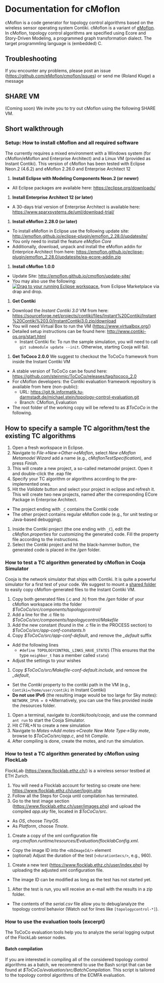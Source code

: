 # Documentation for cMoflon
cMoflon is a code generator for topology control algorithms based on the wireless sensor operating system Contiki.
cMoflon is a variant of [eMoflon](https://emoflon.github.io).
In cMoflon, topology control algorithms are specified using Ecore and Story-Driven Modeling, a programmed graph transformation dialect.
The target programmling language is (embedded) C.

## Troubleshooting
If you encounter any problems, please post an issue (https://github.com/eMoflon/cmoflon/issues) or send me (Roland Kluge) a message

## SHARE VM
(Coming soon)
We invite you to try out cMoflon using the following SHARE VM.

## Short walkthrough

### Setup: How to install cMoflon and all required software
The currently requires a mixed environment with a Windows system (for cMoflon/eMoflon and Enterprise Architect) and a Linux VM (provided as Instant Contiki).
This version of cMoflon has been tested with Eclipse Neon.2 (4.6.2) and eMoflon 2.26.0 and Enterprise Architect 12

1. **Install Eclipse with Modeling Components Neon.2 (or newer)**
  * All Eclipse packages are available here: https://eclipse.org/downloads/
1. **Install Enterprise Architect 12 (or later)**
  * A 30-days trial version of Enterprise Architect is available here: https://www.sparxsystems.de/uml/download-trial/
1. **Install eMoflon 2.28.0 (or later)**
  * To install eMoflon in Eclipse use the following update site: http://emoflon.github.io/eclipse-plugin/emoflon_2.28.0/updatesite/
  * You only need to install the feature *eMoflon Core*
  * Additionally, download, unpack and install the eMoflon addin for Enterprice Architect from here: https://emoflon.github.io/eclipse-plugin/emoflon_2.28.0/updatesite/ea-ecore-addin.zip
1. **Install cMoflon 1.0.0**
  * Update Site: http://emoflon.github.io/cmoflon/update-site/
  * You may also use the following: <a href="http://marketplace.eclipse.org/marketplace-client-intro?mpc_install=3266408" class="drag" title="Drag to your running Eclipse workspace."><img class="img-responsive" src="https://marketplace.eclipse.org/sites/all/themes/solstice/public/images/marketplace/btn-install.png" alt="Drag to your running Eclipse workspace." /></a> from Eclipse Marketplace via drap and drop.
1. **Get Contiki**
 * Download the *Instant Contiki 3.0* VM from here: https://sourceforge.net/projects/contiki/files/Instant%20Contiki/Instant%20Contiki%203.0/InstantContiki3.0.zip/download 
 * You will need Virtual Box to run the VM (https://www.virtualbox.org/)
 * Detailed setup instructions can be found here: http://www.contiki-os.org/start.html
   * Instant Contiki fix: To run the sample simulation, you will need to call ```git submodule update --init```. 
     Otherwise, starting Cooja will fail.
1. **Get ToCoco 2.0.0**
 We suggest to checkout the ToCoCo framework from inside the Instant Contiki VM
 * A stable version of ToCoCo can be found here: https://github.com/steinmic/ToCoCo/releases/tag/tococo_2.0
 * For cMoflon developers: the Contiki evaluation framework repository is available from here (non-public): 
   * URL: https://git.tk.informatik.tu-darmstadt.de/michael.stein/topology-control-evaluation.git
   * Branch: CMoflon_Evaluation
 * The root folder of the working copy will be refered to as *$ToCoCo* in the following.
 
## How to specify a sample TC algorithm/test the existing TC algorithms
1. Open a fresh workspace in Eclipse.
1. Navigate to *File->New->Other->eMoflon*, select *New cMoflon Metamodel Wizard* add a name (e.g., *cMoflonTestSpecification*), and press *Finish*.
1. This will create a new project, a so-called metamodel project. Open it and double-click the .eap file
1. Specify your TC algorithm or algorithms according to the pre-implemented ones.
1. Hit the *Validate* button and select your project in eclipse and refresh it. This will create two new projects, named after the corresponding ECore Package in Enterprise Architect.
 * The project ending with ```_C``` contains the Contiki code
 * The other project contains regular eMoflon code (e.g., for unit testing or Java-based debugging).
1. Inside the Contiki project (the one ending with ```_C```), edit the *cMoflon.properties* for customizing the generated code. Fill the property file according to the instructions.
1. Select the Contiki project and hit the black-hammer button, the generated code is placed in the */gen* folder.

### How to test a TC algorithm generated by cMoflon in Cooja Simulator
Cooja is the network simulator that ships with Contiki.
It is quite a powerful simulator for a first test of your code.
We suggest to mount a [shared folder](https://help.ubuntu.com/community/VirtualBox/SharedFolders) to easily copy cMoflon-generated files to the Instant Contiki VM.

1. Copy both generated files (.c and .h) from the */gen* folder of your cMoflon workspace into the folder *$ToCoCo/src/components/topologycontrol/*
1. Add a line for the .c file to *$ToCoCo/src/components/topologycontrol/Makefile*
1. Add the new constant (found in the .c file in the PROCESS section) to *$ToCoCo/src/app-conf-constants.h*
1. Copy *$ToCoCo/src/app-conf-default*, and remove the *_default* suffix
 * Add the following lines
   * ```#define TOPOLOGYCONTROL_LINKS_HAVE_STATES``` (This ensures that the type ```neighbor_t``` has a member called ```state```)
 * Adjust the settings to your wishes
1. Copy *$ToCoCo/src/Makefile-conf-default.include*, and remove the *_default*, 
 * Set the *Contiki* property to the contiki path in the VM (e.g., ```Contiki=/home/user/contiki``` in Instant Contiki)
 * **Do not use IPv6** (the resulting image would be too large for Sky motes): ```NETWORK_IPV6 = 0```
 *Alternatively, you can use the files provided inside the /resources folder.
1. Open a terminal, navigate to */contiki/tools/cooja*, and use the command ```ant run``` to start the Cooja Simulator.
1. Hit *CTRL+N* to create a new simulation
1. Navigate to *Motes->Add motes->Create New Mote Type->Sky mote*, browse to *$ToCoCo/src/app.c*, and hit *Compile*.
1. After compiling is done, create the motes, and run the simulation.

### How to test a TC algorithm generated by cMoflon using FlockLab
FlockLab (https://www.flocklab.ethz.ch/) is a wireless sensor testbed at ETH Zurich.

1. You will need a Flocklab account for testing so create one here: https://www.flocklab.ethz.ch/user/login.php
1. Follow all the Steps for Cooja until compilation has terminated.
1. Go to the test image section (https://www.flocklab.ethz.ch/user/images.php) and upload the compiled *app.sky* file, located in *$ToCoCo/src*.
 * As *OS*, choose *TinyOS*.
 * As *Platform*, choose *Tmote*.
1. Create a copy of the xml configuration file *org.cmoflon.runtime/resources/Evaluation/flocklabConfig.xml*.
 * Copy the image ID into the ```<dbImageId/>``` element
 * (optional) Adjust the duration of the test (```<durationSecs/>```, e.g., 960).
1. Create a new test (https://www.flocklab.ethz.ch/user/index.php) by uploading the adjusted xml configuration file.
 * The image ID can be modified as long as the test has not started yet.
1. After the test is run, you will receive an e-mail with the results in a zip folder.
 * The contents of the *serial.csv* file allow you to debug/analyze the topology control behavior (Watch out for lines like ```[topologycontrol-*]```).

### How to use the evaluation tools (excerpt)
The ToCoCo evaluation tools help you to analyze the serial logging output of the FlockLab sensor nodes.

#### Batch compilation
If you are interested in compiling all of the considered topology control algorithms as a batch, we recommend to use the Bash script that can be found at *$ToCoCo/evaluation/src/BatchCompilation*.
This script is tailored to the topology control algorithms of the ECMFA evaluation.
